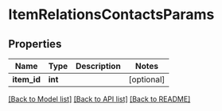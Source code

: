 # ItemRelationsContactsParams

## Properties
Name | Type | Description | Notes
------------ | ------------- | ------------- | -------------
**item_id** | **int** |  | [optional] 

[[Back to Model list]](../README.md#documentation-for-models) [[Back to API list]](../README.md#documentation-for-api-endpoints) [[Back to README]](../README.md)


